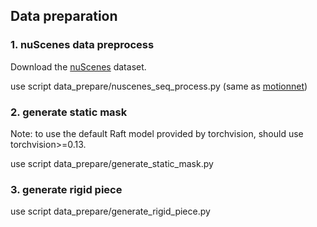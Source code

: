 ## Data preparation

### 1. nuScenes data preprocess

Download the [nuScenes](https://www.nuscenes.org/) dataset.

use script data_prepare/nuscenes_seq_process.py (same as [motionnet](https://github.com/pxiangwu/MotionNet))

### 2. generate static mask

Note: to use the default Raft model provided by torchvision, should use torchvision>=0.13.

use script data_prepare/generate_static_mask.py

### 3. generate rigid piece

use script data_prepare/generate_rigid_piece.py